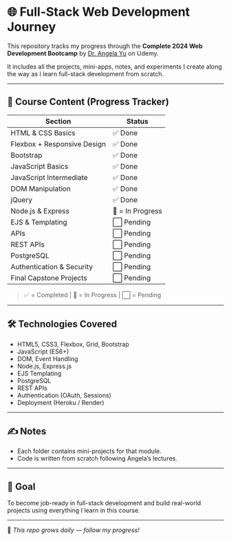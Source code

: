 # 🌐 Full-Stack Web Development Journey

This repository tracks my progress through the **Complete 2024 Web Development Bootcamp** by [Dr. Angela Yu](https://www.udemy.com/course/the-complete-web-development-bootcamp/) on Udemy.

It includes all the projects, mini-apps, notes, and experiments I create along the way as I learn full-stack development from scratch.

---

## 🚀 Course Content (Progress Tracker)

| Section                        | Status  
|-------------------------------|-------------------|
| HTML & CSS Basics             | ✅ Done          |                      
| Flexbox + Responsive Design   | ✅ Done          |              
| Bootstrap                     | ✅ Done          | 
| JavaScript Basics             | ✅ Done          |
| JavaScript Intermediate       | ✅ Done          | 
| DOM Manipulation              | ✅ Done          | 
| jQuery                        | ✅ Done          |
| Node.js & Express             | 🔄 = In Progress |
| EJS & Templating              | ⬜️ Pending       |
| APIs                          | ⬜️ Pending       |
| REST APIs                     | ⬜️ Pending       | 
| PostgreSQL                    | ⬜️ Pending       |
| Authentication & Security     | ⬜️ Pending       | 
| Final Capstone Projects       | ⬜️ Pending       |

> ✅ = Completed | 🔄 = In Progress | ⬜️ =  Pending

---
## 🛠️ Technologies Covered

- HTML5, CSS3, Flexbox, Grid, Bootstrap
- JavaScript (ES6+)
- DOM, Event Handling
- Node.js, Express.js
- EJS Templating
- PostgreSQL
- REST APIs
- Authentication (OAuth, Sessions)
- Deployment (Heroku / Render)


---

## ✍️ Notes

- Each folder contains mini-projects for that module.
- Code is written from scratch following Angela’s lectures.

---

## 🎯 Goal

To become job-ready in full-stack development and build real-world projects using everything I learn in this course.

---

🌱 *This repo grows daily — follow my progress!*


